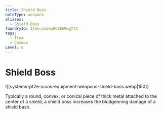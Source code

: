 ```yaml
---
title: Shield Boss
noteType: weapons
aliases:
  - Shield Boss
foundryId: Item.mvbkw0CS8nRwgYtZ
tags:
  - Item
  - Common
Level: 0
---
```


# Shield Boss
![[systems-pf2e-icons-equipment-weapons-shield-boss.webp|150]]

Typically a round, convex, or conical piece of thick metal attached to the center of a shield, a shield boss increases the bludgeoning damage of a shield bash.
